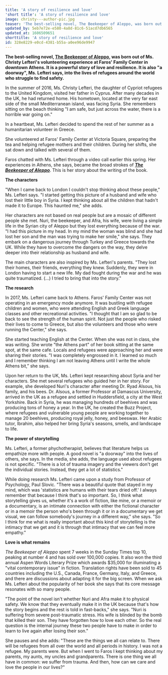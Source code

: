 ```yaml
---
title: 'A story of resilience and love'
'short title': 'A story of resilience and love'
image: christy---author-pic.jpg
teaser: 'The best-selling novel, The Beekeeper of Aleppo, was born out of Ms. Christy Lefteri''s volunteering experience at Faros'' Family Center in downtown Athens. It is a powerful story of love and...'
updated_by: 5eb7e72e-e580-4a8d-81c6-51acd7db6565
updated_at: 1606509651
shorttitle: 'A story of resilience and love'
id: 328e8229-e0cd-4381-b55a-a0ee96de9947
---
```

**The best-selling novel, [The Beekeeper of Aleppo](https://www.beekeeperofaleppo.com/the-beekeeper-of-aleppo/), was born out of Ms. Christy Lefteri's volunteering experience at Faros' Family Center in downtown Athens. It is a powerful story of love and resilience. It is also "a doorway", Ms. Lefteri says, into the lives of refugees around the world who struggle to find safety.**

In the summer of 2016, Ms. Christy Lefteri, the daughter of Cypriot refugees to the United Kingdom, visited her father in Cyprus. After many decades in the UK, he had returned home. His hometown, located at the very far east side of the small Mediterranean island, was facing Syria. She remembers sitting on the beach thinking "I am safe, but just across the water, there is a horrible war going on." 

In a heartbeat, Ms. Lefteri decided to spend the rest of her summer as a humanitarian volunteer in Greece. 

She volunteered at Faros' Family Center at Victoria Square, preparing the tea and helping refugee mothers and their children. During her shifts, she sat down and talked with several of them. 

Faros chatted with Ms. Lefteri through a video call earlier this spring. Her experiences in Athens, she says, became the broad strokes of _[**The Beekeeper of Aleppo**](https://www.beekeeperofaleppo.com/the-beekeeper-of-aleppo/)_. This is her story about the writing of the book.

**The characters**

"When I came back to London I couldn't stop thinking about these people," Ms. Lefteri says. "I started getting this picture of a husband and wife who lost their little boy in Syria. I kept thinking about all the children that hadn't made it to Europe. This haunted me," she adds. 

Her characters are not based on real people but are a mosaic of different people she met. Nuri, the beekeeper, and Afra, his wife, were living a simple life in the Syrian city of Aleppo but they lost everything because of the war. "I had this picture in my head. In my mind the woman was blind and she had lost her son and the man was trying to make her smile," she says. They embark on a dangerous journey through Turkey and Greece towards the UK. While they have to overcome the dangers on the way, they delve deeper into their relationship as husband and wife. 

The main characters are also inspired by Ms. Lefteri's parents. "They lost their homes, their friends, everything they knew. Suddenly, they were in London having to start a new life. My dad fought during the war and he was quite traumatized. (...) I tried to bring that into the story."

**The research**

In 2017, Ms. Lefteri came back to Athens. Faros' Family Center was not operating in an emergency mode anymore. It was bustling with refugee children and women, who were attending English and Greek language classes and other recreational activities. "I thought that I am so glad to be back to see the strength of the human spirit. Not just the people who risked their lives to come to Greece, but also the volunteers and those who were running the Center," she says. 

She started teaching English at the Center. When she was not in class, she was writing. She wrote "the Athens part" of her book sitting at the same spot, at the same cafe. Locals and refugees were approaching her and were sharing their stories. "I was completely engrossed in it. I learned so much and I remember thinking I am not leaving Athens until I write the whole Athens bit,” she says.

Upon her return to the UK, Ms. Lefteri kept researching about Syria and her characters. She met several refugees who guided her in her story. For example, she developed Nuri's character after meeting Dr. Ryad Alsous, his family, and his bees. Dr. Alsous, a former Professor at Damascus University, arrived in the UK as a refugee and settled in Huddersfield, a city at the West Yorkshire. Back in Syria, he was managing hundreds of beehives and was producing tons of honey a year. In the UK, he created the Buzz Project, where refugees and vulnerable young people are working together to manage 20 beehives, producing royal jelly, honey, and beeswax. Her Arabic tutor, Ibrahim, also helped her bring Syria's seasons, smells, and landscape to life. 

**The power of storytelling**

Ms. Lefteri, a former phychotherapist, believes that literature helps us empathize more with people. A good novel is "a doorway" into the lives of others, she says. In the media, she adds, the language used about refugees is not specific. "There is a lot of trauma imagery and the viewers don't get the individual stories. Instead, they get a lot of statistics."

While doing research Ms. Lefteri came upon a study from Professor of Psychology, Paul Slovic. "There was a beautiful quote that stayed in my mind, which was 'statistics are humans with their tears dried off.' I always remember that because I think that's so important. So, I think what storytelling gives us, whether it's a work of fiction, like mine, or a memoir or a documentary, is an intimate connection with either the fictional character or in a memoir the person who's been through it or in a documentary we get visual, we can follow somebody's journey in a different way," she says. "So I think for me what is really important about this kind of storytelling is the intimacy that we get and it is through that intimacy that we can feel more empathy."

**Love is what remains**

_The Beekeeper of Aleppo_ spent 7 weeks in the Sunday Times top 10, peaking at number 4 and has sold over 100,000 copies. It also won the third annual Aspen Words Literary Prize which awards $35,000 for illuminating a "vital contemporary issue" in fiction. Translation rights have been sold to 45 countries including the U.S., Canada, France, Germany, Italy, and Greece, and there are discussions about adapting it for the big screen. When we ask Ms. Lefteri about the popularity of her book she says that its core message resonates with so many people. 

"The point of the novel isn't whether Nuri and Afra make it to physical safety. We know that they eventually make it in the UK because that's how the story begins and the rest is told in fast-backs," she says. "Nuri is suffering from severe post-traumatic stress. His wife is blinded by the bomb that killed their son. They have forgotten how to love each other. So the real question is the internal journey these two people have to make in order to learn to live again after losing their son." 

She pauses and she adds: "These are the things we all can relate to. There will be refugees from all over the world and all periods in history. I was not a refugee. My parents were. But when I went to Faros I kept thinking about my parents, my aunts, my uncles and grandparents. There is one thing we all have in common: we suffer from trauma. And then, how can we care and love the people in our lives?"
